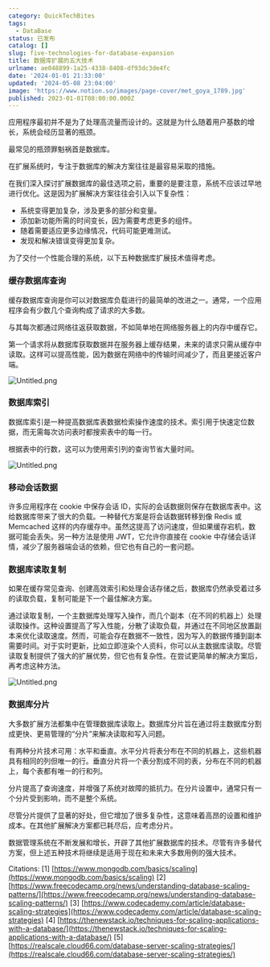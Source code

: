 ```yaml
---
category: QuickTechBites
tags:
  - DataBase
status: 已发布
catalog: []
slug: five-technologies-for-database-expansion
title: 数据库扩展的五大技术
urlname: ae048899-1a25-4338-8408-df93dc3de4fc
date: '2024-01-01 21:33:00'
updated: '2024-05-08 23:04:00'
image: 'https://www.notion.so/images/page-cover/met_goya_1789.jpg'
published: 2023-01-01T08:00:00.000Z
---
```


应用程序最初并不是为了处理高流量而设计的。这就是为什么随着用户基数的增长，系统会经历显著的瓶颈。


最常见的瓶颈罪魁祸首是数据库。


在扩展系统时，专注于数据库的解决方案往往是最容易采取的措施。


在我们深入探讨扩展数据库的最佳选项之前，重要的是要注意，系统不应该过早地进行优化。这是因为扩展解决方案往往会引入以下复杂性：

- 系统变得更加复杂，涉及更多的部分和变量。
- 添加新功能所需的时间变长，因为需要考虑更多的组件。
- 随着需要适应更多边缘情况，代码可能更难测试。
- 发现和解决错误变得更加复杂。

为了交付一个性能合理的系统，以下五种数据库扩展技术值得考虑。


### **缓存数据库查询**


缓存数据库查询是你可以对数据库负载进行的最简单的改进之一。通常，一个应用程序会有少数几个查询构成了请求的大多数。


与其每次都通过网络往返获取数据，不如简单地在网络服务器上的内存中缓存它。


第一个请求将从数据库获取数据并在服务器上缓存结果，未来的请求只需从缓存中读取。这样可以提高性能，因为数据在网络中的传输时间减少了，而且更接近客户端。


![Untitled.png](https://prod-files-secure.s3.us-west-2.amazonaws.com/5d24fe63-e567-4804-86f9-9fdc62e13082/90ccd300-8cb4-4392-a93f-76f7d0b7f352/Untitled.png?X-Amz-Algorithm=AWS4-HMAC-SHA256&X-Amz-Content-Sha256=UNSIGNED-PAYLOAD&X-Amz-Credential=ASIAZI2LB4667UGL266N%2F20250302%2Fus-west-2%2Fs3%2Faws4_request&X-Amz-Date=20250302T053755Z&X-Amz-Expires=3600&X-Amz-Security-Token=IQoJb3JpZ2luX2VjEH4aCXVzLXdlc3QtMiJIMEYCIQDbMnj0Ni%2Fb5HE%2Byv4zGx51eeNOHa1ha3lgpwOtd4F4OwIhAK1%2BxrBWh3M2Aur9nHebPjtFMUbRTk2makbUVpfy2ayZKogECLb%2F%2F%2F%2F%2F%2F%2F%2F%2F%2FwEQABoMNjM3NDIzMTgzODA1IgyfR2XXIOmXxmUXJ%2Bgq3AME3gwkuSzK9MTeG5inG7AES30oCJXrb5qofrd1xYsvatgj8SmwabKOcQL63v0eCYbfN5UaA09jU4WGei3BAx5bMUKRfppopDNLrRBVmESw6%2FP4F9rCHr8vD4WJA648RUO9If44bJVX3QOxrN2kK1ioFxADhNc279lpOzCB6ThmwtqTb%2BegS%2BZ1Hhk%2Fu5EEg2spDZTCR9IWEvc8%2F172SpkwTdXFYa%2FcR8qdS58DdQmH2b2FkvgvHg1A%2FmjXtBwUrkSLz%2FXq9ZoYoXNObtt%2BRMSWsV%2BkOX93RPGQDHKlPcyy4Gs%2F3tDFWTYGKupl1ezRB4mdZ24iNPK5UBTCNMMCF0ZeofVityKcaJx74p6z3gyuBOnhO49%2FG1c5RfI%2BUfGyCvd%2Bz5kWoUsr7bhU4Z5rimVAmTdh9EG85D6FWy6mXZqfWME9LrmfYIzWA00%2FEeK3NlFsJ9nCwRn7dJSlnwzd1r2OlP5Uz5T9NU6TACTD1A67K2lJr11KYi2SJ3kA3iBkKpqNWTR70Q4sH4MsFD7gGUjbwRBDkq4jzLSIGkqjf%2F0fAvWoqy96ghFs98WQRfn0rIkk9ecDwiIb%2FPo68WbRmKSgmLMM2t4cMJdjOq4AGdZB3DCYrECrT1jX4WGfMDDB1Y%2B%2BBjqkAYBlGSFtqSipl41cAE2uj9jo59eRmwsAqR2F%2BJgij%2BK%2FJkfdZlqjiVSdWBXz%2BAfIvXEzo%2Fdq0%2BQEzwAaP2PHheaCgnaM%2BKmGPkwOfcFX1skU37OfRjP9fmtEX%2Bf877EmpEJleqaARnP2YwuuZUS8%2FbuL4BM%2BkwScFZ%2FU6p4iAaOY2Gmup8bVYZv35GIukiihBAV%2F%2BZA3%2BW%2FdHPTGyG5Eooyctedk&X-Amz-Signature=73bf8b56740e9293d8eb99a294de4fdfab382dfcf6bd7c69b6474c76f6ef417e&X-Amz-SignedHeaders=host&x-id=GetObject)


### **数据库索引**


数据库索引是一种提高数据库表数据检索操作速度的技术。索引用于快速定位数据，而无需每次访问表时都搜索表中的每一行。


根据表中的行数，这可以为使用索引列的查询节省大量时间。


![Untitled.png](https://prod-files-secure.s3.us-west-2.amazonaws.com/5d24fe63-e567-4804-86f9-9fdc62e13082/d4109739-24f9-4adf-abd6-8eec0d12f3c8/Untitled.png?X-Amz-Algorithm=AWS4-HMAC-SHA256&X-Amz-Content-Sha256=UNSIGNED-PAYLOAD&X-Amz-Credential=ASIAZI2LB4667UGL266N%2F20250302%2Fus-west-2%2Fs3%2Faws4_request&X-Amz-Date=20250302T053755Z&X-Amz-Expires=3600&X-Amz-Security-Token=IQoJb3JpZ2luX2VjEH4aCXVzLXdlc3QtMiJIMEYCIQDbMnj0Ni%2Fb5HE%2Byv4zGx51eeNOHa1ha3lgpwOtd4F4OwIhAK1%2BxrBWh3M2Aur9nHebPjtFMUbRTk2makbUVpfy2ayZKogECLb%2F%2F%2F%2F%2F%2F%2F%2F%2F%2FwEQABoMNjM3NDIzMTgzODA1IgyfR2XXIOmXxmUXJ%2Bgq3AME3gwkuSzK9MTeG5inG7AES30oCJXrb5qofrd1xYsvatgj8SmwabKOcQL63v0eCYbfN5UaA09jU4WGei3BAx5bMUKRfppopDNLrRBVmESw6%2FP4F9rCHr8vD4WJA648RUO9If44bJVX3QOxrN2kK1ioFxADhNc279lpOzCB6ThmwtqTb%2BegS%2BZ1Hhk%2Fu5EEg2spDZTCR9IWEvc8%2F172SpkwTdXFYa%2FcR8qdS58DdQmH2b2FkvgvHg1A%2FmjXtBwUrkSLz%2FXq9ZoYoXNObtt%2BRMSWsV%2BkOX93RPGQDHKlPcyy4Gs%2F3tDFWTYGKupl1ezRB4mdZ24iNPK5UBTCNMMCF0ZeofVityKcaJx74p6z3gyuBOnhO49%2FG1c5RfI%2BUfGyCvd%2Bz5kWoUsr7bhU4Z5rimVAmTdh9EG85D6FWy6mXZqfWME9LrmfYIzWA00%2FEeK3NlFsJ9nCwRn7dJSlnwzd1r2OlP5Uz5T9NU6TACTD1A67K2lJr11KYi2SJ3kA3iBkKpqNWTR70Q4sH4MsFD7gGUjbwRBDkq4jzLSIGkqjf%2F0fAvWoqy96ghFs98WQRfn0rIkk9ecDwiIb%2FPo68WbRmKSgmLMM2t4cMJdjOq4AGdZB3DCYrECrT1jX4WGfMDDB1Y%2B%2BBjqkAYBlGSFtqSipl41cAE2uj9jo59eRmwsAqR2F%2BJgij%2BK%2FJkfdZlqjiVSdWBXz%2BAfIvXEzo%2Fdq0%2BQEzwAaP2PHheaCgnaM%2BKmGPkwOfcFX1skU37OfRjP9fmtEX%2Bf877EmpEJleqaARnP2YwuuZUS8%2FbuL4BM%2BkwScFZ%2FU6p4iAaOY2Gmup8bVYZv35GIukiihBAV%2F%2BZA3%2BW%2FdHPTGyG5Eooyctedk&X-Amz-Signature=6893b2013c4cfea15911cd993ed7db80d7b58cb0841e4e3eb6bf3febfd04540b&X-Amz-SignedHeaders=host&x-id=GetObject)


### **移动会话数据**


许多应用程序在 cookie 中保存会话 ID，实际的会话数据则保存在数据库表中。这给数据库带来了很大的负载。一种替代方案是将会话数据转移到像 Redis 或 Memcached 这样的内存缓存中。虽然这提高了访问速度，但如果缓存宕机，数据可能会丢失。另一种方法是使用 JWT，它允许你直接在 cookie 中存储会话详情，减少了服务器端会话的依赖，但它也有自己的一套问题。


### **数据库读取复制**


如果在缓存常见查询、创建高效索引和处理会话存储之后，数据库仍然承受着过多的读取负载，复制可能是下一个最佳解决方案。


通过读取复制，一个主数据库处理写入操作，而几个副本（在不同的机器上）处理读取操作。这种设置提高了写入性能，分散了读取负载，并通过在不同地区放置副本来优化读取速度。然而，可能会存在数据不一致性，因为写入的数据传播到副本需要时间。对于实时更新，比如立即渲染个人资料，你可以从主数据库读取。尽管读取复制提供了强大的扩展优势，但它也有复杂性。在尝试更简单的解决方案后，再考虑这种方法。


![Untitled.png](https://prod-files-secure.s3.us-west-2.amazonaws.com/5d24fe63-e567-4804-86f9-9fdc62e13082/24928cbe-8502-42c3-8c51-57b72171cc67/Untitled.png?X-Amz-Algorithm=AWS4-HMAC-SHA256&X-Amz-Content-Sha256=UNSIGNED-PAYLOAD&X-Amz-Credential=ASIAZI2LB4667UGL266N%2F20250302%2Fus-west-2%2Fs3%2Faws4_request&X-Amz-Date=20250302T053755Z&X-Amz-Expires=3600&X-Amz-Security-Token=IQoJb3JpZ2luX2VjEH4aCXVzLXdlc3QtMiJIMEYCIQDbMnj0Ni%2Fb5HE%2Byv4zGx51eeNOHa1ha3lgpwOtd4F4OwIhAK1%2BxrBWh3M2Aur9nHebPjtFMUbRTk2makbUVpfy2ayZKogECLb%2F%2F%2F%2F%2F%2F%2F%2F%2F%2FwEQABoMNjM3NDIzMTgzODA1IgyfR2XXIOmXxmUXJ%2Bgq3AME3gwkuSzK9MTeG5inG7AES30oCJXrb5qofrd1xYsvatgj8SmwabKOcQL63v0eCYbfN5UaA09jU4WGei3BAx5bMUKRfppopDNLrRBVmESw6%2FP4F9rCHr8vD4WJA648RUO9If44bJVX3QOxrN2kK1ioFxADhNc279lpOzCB6ThmwtqTb%2BegS%2BZ1Hhk%2Fu5EEg2spDZTCR9IWEvc8%2F172SpkwTdXFYa%2FcR8qdS58DdQmH2b2FkvgvHg1A%2FmjXtBwUrkSLz%2FXq9ZoYoXNObtt%2BRMSWsV%2BkOX93RPGQDHKlPcyy4Gs%2F3tDFWTYGKupl1ezRB4mdZ24iNPK5UBTCNMMCF0ZeofVityKcaJx74p6z3gyuBOnhO49%2FG1c5RfI%2BUfGyCvd%2Bz5kWoUsr7bhU4Z5rimVAmTdh9EG85D6FWy6mXZqfWME9LrmfYIzWA00%2FEeK3NlFsJ9nCwRn7dJSlnwzd1r2OlP5Uz5T9NU6TACTD1A67K2lJr11KYi2SJ3kA3iBkKpqNWTR70Q4sH4MsFD7gGUjbwRBDkq4jzLSIGkqjf%2F0fAvWoqy96ghFs98WQRfn0rIkk9ecDwiIb%2FPo68WbRmKSgmLMM2t4cMJdjOq4AGdZB3DCYrECrT1jX4WGfMDDB1Y%2B%2BBjqkAYBlGSFtqSipl41cAE2uj9jo59eRmwsAqR2F%2BJgij%2BK%2FJkfdZlqjiVSdWBXz%2BAfIvXEzo%2Fdq0%2BQEzwAaP2PHheaCgnaM%2BKmGPkwOfcFX1skU37OfRjP9fmtEX%2Bf877EmpEJleqaARnP2YwuuZUS8%2FbuL4BM%2BkwScFZ%2FU6p4iAaOY2Gmup8bVYZv35GIukiihBAV%2F%2BZA3%2BW%2FdHPTGyG5Eooyctedk&X-Amz-Signature=54e5d479b921aa9ef63bd29c30710e0de2be728b0159da6558fbd0ff1fab4504&X-Amz-SignedHeaders=host&x-id=GetObject)


### **数据库分片**


大多数扩展方法都集中在管理数据库读取上。数据库分片旨在通过将主数据库分割成更快、更易管理的“分片”来解决读取和写入问题。


有两种分片技术可用：水平和垂直。水平分片将表分布在不同的机器上，这些机器具有相同的列但唯一的行。垂直分片将一个表分割成不同的表，分布在不同的机器上，每个表都有唯一的行和列。


分片提高了查询速度，并增强了系统对故障的抵抗力。在分片设置中，通常只有一个分片受到影响，而不是整个系统。


尽管分片提供了显著的好处，但它增加了很多复杂性，这意味着高昂的设置和维护成本。在其他扩展解决方案都已耗尽后，应考虑分片。


数据管理系统在不断发展和增长，开辟了其他扩展数据库的技术。尽管有许多替代方案，但上述五种技术将继续是适用于现在和未来大多数用例的强大技术。


Citations:
[1] [https://www.mongodb.com/basics/scaling](https://www.mongodb.com/basics/scaling)
[2] [https://www.freecodecamp.org/news/understanding-database-scaling-patterns/](https://www.freecodecamp.org/news/understanding-database-scaling-patterns/)
[3] [https://www.codecademy.com/article/database-scaling-strategies](https://www.codecademy.com/article/database-scaling-strategies)
[4] [https://thenewstack.io/techniques-for-scaling-applications-with-a-database/](https://thenewstack.io/techniques-for-scaling-applications-with-a-database/)
[5] [https://realscale.cloud66.com/database-server-scaling-strategies/](https://realscale.cloud66.com/database-server-scaling-strategies/)

